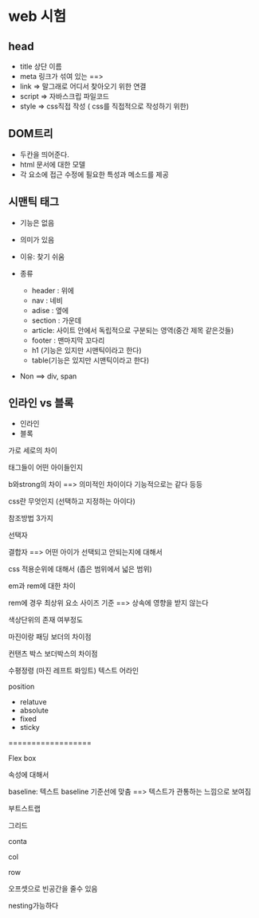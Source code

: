 # web 시험

## head 

- title 상단 이름 
- meta 링크가 섞여 있는 ==>  
- link => 말그래로 어디서 찾아오기 위한 연결 
- script  => 자바스크립 파일코드
- style => css직접 작성 ( css를 직접적으로 작성하기 위한)



## DOM트리

- 두칸을 띄어준다.
- html 문서에 대한 모델
- 각 요소에 접근 수정에 필요한 특성과 메소드를 제공





## 시맨틱 태그

- 기능은 없음
- 의미가 있음
- 이유: 찾기 쉬움
- 종류
  - header : 위에
  - nav : 네비
  - adise : 옆에
  - section : 가운데
  - article: 사이트 안에서 독립적으로 구분되는 영역(중간 제목 같은것들)
  - footer : 맨마지막 꼬다리
  - h1 (기능은 있지만 시맨틱이라고 한다)
  - table(기능은 있지만 시맨틱이라고 한다)

- Non ==> div, span



## 인라인 vs 블록

- 인라인
- 블록

가로 세로의 차이

태그들이 어떤 아이들인지

b와strong의 차이 ==> 의미적인 차이이다 기능적으로는 같다 등등







css란 무엇인지 (선택하고 지정하는 아이다)

참조방법 3가지





선택자

결합자 ==> 어떤 아이가 선택되고 안되는지에 대해서



css 적용순위에 대해서  (좁은 범위에서 넓은 범위)



em과 rem에 대한 차이

 rem에 경우 최상위 요소 사이즈 기준 ==> 상속에 영향을 받지 않는다



색상단위의 존재 여부정도 



마진이랑 패딩 보더의 차이점



컨탠츠 박스 보더박스의 차이점



수평정령 (마진 레프트 롸잉트) 텍스트 어라인



position

- relatuve
- absolute
- fixed
- sticky

==================



Flex box

속성에 대해서



baseline: 텍스트 baseline  기준선에 맞춤 ==>  텍스트가 관통하는 느낌으로 보여짐



부트스트랩

그리드

conta

col

row



오프셋으로 빈공간을 줄수 있음

nesting가능하다
























































